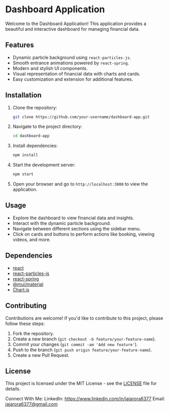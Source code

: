 

# Dashboard Application

Welcome to the Dashboard Application! This application provides a beautiful and interactive dashboard for managing financial data.

## Features

- Dynamic particle background using `react-particles-js`.
- Smooth entrance animations powered by `react-spring`.
- Modern and stylish UI components.
- Visual representation of financial data with charts and cards.
- Easy customization and extension for additional features.

## Installation

1. Clone the repository:

   ```bash
   git clone https://github.com/your-username/dashboard-app.git
   ```

2. Navigate to the project directory:

   ```bash
   cd dashboard-app
   ```

3. Install dependencies:

   ```bash
   npm install
   ```

4. Start the development server:

   ```bash
   npm start
   ```

5. Open your browser and go to `http://localhost:3000` to view the application.

## Usage

- Explore the dashboard to view financial data and insights.
- Interact with the dynamic particle background.
- Navigate between different sections using the sidebar menu.
- Click on cards and buttons to perform actions like booking, viewing videos, and more.

## Dependencies

- [react](https://reactjs.org/)
- [react-particles-js](https://www.npmjs.com/package/react-particles-js)
- [react-spring](https://www.npmjs.com/package/react-spring)
- [@mui/material](https://mui.com/)
- [Chart.js](https://www.chartjs.org/)

## Contributing

Contributions are welcome! If you'd like to contribute to this project, please follow these steps:

1. Fork the repository.
2. Create a new branch (`git checkout -b feature/your-feature-name`).
3. Commit your changes (`git commit -am 'Add new feature'`).
4. Push to the branch (`git push origin feature/your-feature-name`).
5. Create a new Pull Request.

## License

This project is licensed under the MIT License - see the [LICENSE](LICENSE) file for details.

Connect With Me:
LinkedIn: https://www.linkedin.com/in/jaiarora6377
Email: jaiarora6377@gmail.com
